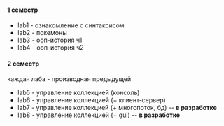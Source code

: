 #### 1 семестр
- lab1 - ознакомление с синтаксисом
- lab2 - покемоны
- lab3 - ооп-история ч1
- lab4 - ооп-история ч2
   
#### 2 семестр
каждая лаба - производная предыдущей
- lab5 - управление коллекцией (консоль)
- lab6 - управление коллекцией (+ клиент-сервер)
- lab7 - управление коллекцией (+ многопоток, бд) -- **в разработке**
- lab8 - управление коллекцией (+ gui) -- **в разработке**
